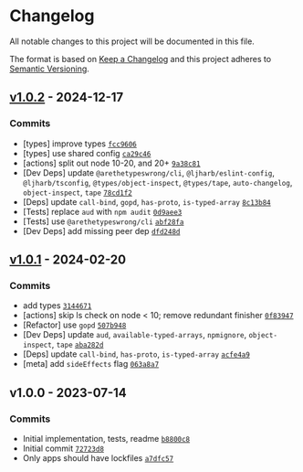 # Changelog

All notable changes to this project will be documented in this file.

The format is based on [Keep a Changelog](https://keepachangelog.com/en/1.0.0/)
and this project adheres to [Semantic Versioning](https://semver.org/spec/v2.0.0.html).

## [v1.0.2](https://github.com/inspect-js/typed-array-byte-length/compare/v1.0.1...v1.0.2) - 2024-12-17

### Commits

- [types] improve types [`fcc9606`](https://github.com/inspect-js/typed-array-byte-length/commit/fcc9606bf4f27d1299aacbfa3011973ecf3f25bc)
- [types] use shared config [`ca29c46`](https://github.com/inspect-js/typed-array-byte-length/commit/ca29c46795620d624bcb6cbdbc32c1b0580ab0f8)
- [actions] split out node 10-20, and 20+ [`9a38c81`](https://github.com/inspect-js/typed-array-byte-length/commit/9a38c81be40d6e34b4a1cbe3d83dde8806a998cc)
- [Dev Deps] update `@arethetypeswrong/cli`, `@ljharb/eslint-config`, `@ljharb/tsconfig`, `@types/object-inspect`, `@types/tape`, `auto-changelog`, `object-inspect`, `tape` [`78cd1f2`](https://github.com/inspect-js/typed-array-byte-length/commit/78cd1f274612d46207951cf16a05615d2d14d13e)
- [Deps] update `call-bind`, `gopd`, `has-proto`, `is-typed-array` [`8c13b84`](https://github.com/inspect-js/typed-array-byte-length/commit/8c13b84060a47865c6f6f5fafdeccfdf8f304258)
- [Tests] replace `aud` with `npm audit` [`0d9aee3`](https://github.com/inspect-js/typed-array-byte-length/commit/0d9aee379568e90c7898163b43163c3287004e71)
- [Tests] use `@arethetypeswrong/cli` [`abf28fa`](https://github.com/inspect-js/typed-array-byte-length/commit/abf28fa1baff255683c3f38fe594271178199743)
- [Dev Deps] add missing peer dep [`dfd248d`](https://github.com/inspect-js/typed-array-byte-length/commit/dfd248d58080f8c74990d76202e72acd4f3e9fa0)

## [v1.0.1](https://github.com/inspect-js/typed-array-byte-length/compare/v1.0.0...v1.0.1) - 2024-02-20

### Commits

- add types [`3144671`](https://github.com/inspect-js/typed-array-byte-length/commit/3144671ca4035136c558a107ce61af255ae3e858)
- [actions] skip ls check on node &lt; 10; remove redundant finisher [`0f83947`](https://github.com/inspect-js/typed-array-byte-length/commit/0f83947bfe641fd87253330a6a83e8b7571e5c6a)
- [Refactor] use `gopd` [`507b948`](https://github.com/inspect-js/typed-array-byte-length/commit/507b948f9e754ad5b0888a15558448ec879c04c4)
- [Dev Deps] update `aud`, `available-typed-arrays`, `npmignore`, `object-inspect`, `tape` [`aba282d`](https://github.com/inspect-js/typed-array-byte-length/commit/aba282da3a3e16f648ceb4bc4f174cf4942a94e9)
- [Deps] update `call-bind`, `has-proto`, `is-typed-array` [`acfe4a9`](https://github.com/inspect-js/typed-array-byte-length/commit/acfe4a9081f35cea3b450b07a4736e1ab037a708)
- [meta] add `sideEffects` flag [`063a8a7`](https://github.com/inspect-js/typed-array-byte-length/commit/063a8a7ec8c134a012903531beccfc4418f701d0)

## v1.0.0 - 2023-07-14

### Commits

- Initial implementation, tests, readme [`b8800c8`](https://github.com/inspect-js/typed-array-byte-length/commit/b8800c8f7f0fddd8744fd13dfa6239a504b4dc8d)
- Initial commit [`72723d8`](https://github.com/inspect-js/typed-array-byte-length/commit/72723d8f8fbff27d74b19f5e096d2eb2087d90dc)
- Only apps should have lockfiles [`a7dfc57`](https://github.com/inspect-js/typed-array-byte-length/commit/a7dfc57098655049b9c43cf1c3a39f24205821be)
